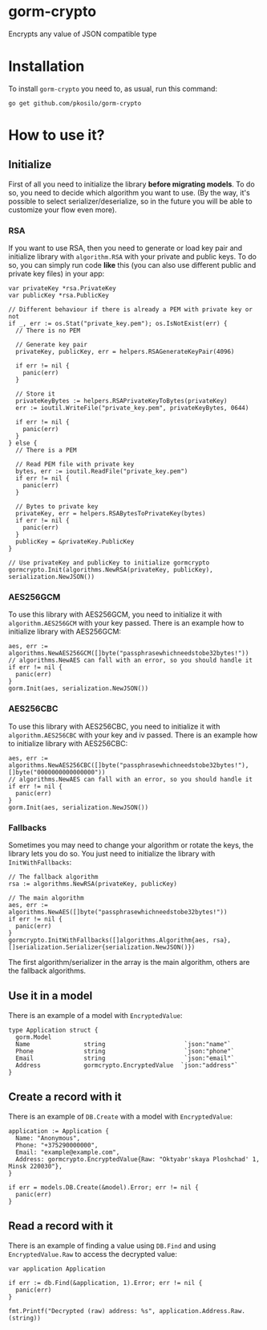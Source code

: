 # gorm-crypto
Encrypts any value of JSON compatible type

# Installation
To install `gorm-crypto` you need to, as usual, run this command:
```shell
go get github.com/pkosilo/gorm-crypto
```

# How to use it?
## Initialize
First of all you need to initialize the library **before migrating models**. To do so, you need to decide which
algorithm you want to use. (By the way, it's possible to select serializer/deserialize, so in the future you will
be able to customize your flow even more).
### RSA
If you want to use RSA, then you need to generate or load key pair and initialize library with `algorithm.RSA`
with your private and public keys. To do so, you can simply run code **like** this (you can also use different
public and private key files) in your app:
```golang
var privateKey *rsa.PrivateKey
var publicKey *rsa.PublicKey

// Different behaviour if there is already a PEM with private key or not
if _, err := os.Stat("private_key.pem"); os.IsNotExist(err) {
  // There is no PEM
  
  // Generate key pair
  privateKey, publicKey, err = helpers.RSAGenerateKeyPair(4096)

  if err != nil {
    panic(err)
  }

  // Store it
  privateKeyBytes := helpers.RSAPrivateKeyToBytes(privateKey)
  err := ioutil.WriteFile("private_key.pem", privateKeyBytes, 0644)

  if err != nil {
    panic(err)
  }
} else {
  // There is a PEM
  
  // Read PEM file with private key
  bytes, err := ioutil.ReadFile("private_key.pem")
  if err != nil {
    panic(err)
  }

  // Bytes to private key
  privateKey, err = helpers.RSABytesToPrivateKey(bytes)
  if err != nil {
    panic(err)
  }
  publicKey = &privateKey.PublicKey
}

// Use privateKey and publicKey to initialize gormcrypto
gormcrypto.Init(algorithms.NewRSA(privateKey, publicKey), serialization.NewJSON())
```
### AES256GCM
To use this library with AES256GCM, you need to initialize it with `algorithm.AES256GCM` with your key passed.
There is an example how to initialize library with AES256GCM:
```golang
aes, err := algorithms.NewAES256GCM([]byte("passphrasewhichneedstobe32bytes!"))
// algorithms.NewAES can fall with an error, so you should handle it
if err != nil {
  panic(err)
}
gorm.Init(aes, serialization.NewJSON())
```
### AES256CBC
To use this library with AES256CBC, you need to initialize it with `algorithm.AES256CBC` with your key and iv passed.
There is an example how to initialize library with AES256CBC:
```golang
aes, err := algorithms.NewAES256CBC([]byte("passphrasewhichneedstobe32bytes!"), []byte("0000000000000000"))
// algorithms.NewAES can fall with an error, so you should handle it
if err != nil {
  panic(err)
}
gorm.Init(aes, serialization.NewJSON())
```
### Fallbacks
Sometimes you may need to change your algorithm or rotate the keys, the library lets you do so.
You just need to initialize the library with `InitWithFallbacks`:
```golang
// The fallback algorithm
rsa := algorithms.NewRSA(privateKey, publicKey)

// The main algorithm
aes, err := algorithms.NewAES([]byte("passphrasewhichneedstobe32bytes!"))
if err != nil {
  panic(err)
}
gormcrypto.InitWithFallbacks([]algorithms.Algorithm{aes, rsa}, []serialization.Serializer{serialization.NewJSON()})
```
The first algorithm/serializer in the array is the main algorithm, others are the fallback algorithms.

## Use it in a model
There is an example of a model with `EncryptedValue`:
```golang
type Application struct {
  gorm.Model
  Name               string                      `json:"name"`
  Phone              string                      `json:"phone"`
  Email              string                      `json:"email"`
  Address            gormcrypto.EncryptedValue  `json:"address"`
}
```

## Create a record with it
There is an example of `DB.Create` with a model with `EncryptedValue`:
```golang
application := Application {
  Name: "Anonymous",
  Phone: "+375290000000",
  Email: "example@example.com",
  Address: gormcrypto.EncryptedValue{Raw: "Oktyabr'skaya Ploshchad' 1, Minsk 220030"},
}

if err = models.DB.Create(&model).Error; err != nil {
  panic(err)
}
```

## Read a record with it
There is an example of finding a value using `DB.Find` and using `EncryptedValue.Raw` to access the decrypted value:
```golang
var application Application

if err := db.Find(&application, 1).Error; err != nil {
  panic(err)
}

fmt.Printf("Decrypted (raw) address: %s", application.Address.Raw.(string))
```
